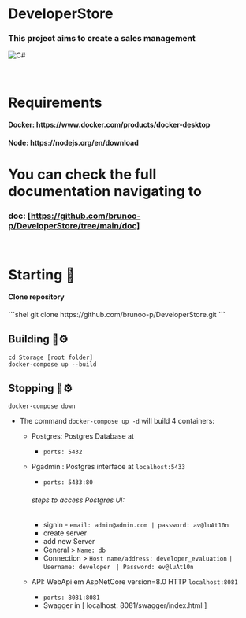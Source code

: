 # DeveloperStore
<h3> This project aims to create a sales management </h3>
<p>
  <img alt="C#" src="https://img.shields.io/badge/C%23-239120?style=for-the-badge&logo=c-sharp&logoColor=white"/>
</p>
<br/>

# Requirements
<h4>Docker: https://www.docker.com/products/docker-desktop</h4>
<h4>Node: https://nodejs.org/en/download</h4>

# You can check the full documentation navigating to 
### doc: [https://github.com/brunoo-p/DeveloperStore/tree/main/doc]
<br/>

# Starting 🚀
<h4>Clone repository</h4>
```shel
git clone https://github.com/brunoo-p/DeveloperStore.git
```

## Building 🔧⚙
```shel
cd Storage [root folder] 
docker-compose up --build
```

## Stopping 🔧⚙
```shel
docker-compose down
```

- The command ``` docker-compose up -d ``` will build 4 containers:

  - Postgres: Postgres Database at
      - ``ports: 5432``
      
  - Pgadmin : Postgres interface at ```localhost:5433```
      - ``ports: 5433:80``
      ###### steps to access Postgres UI: 
      - signin -  ``email: admin@admin.com | password: av@luAt10n``
      - create server
      - add new Server
      - General > ``Name: db``
      - Connection >
          ``Host name/address: developer_evaluation``
          ``| Username: developer ``
          ``| Password: ev@luAt10n``

      
  - API: WebApi em AspNetCore version=8.0  HTTP ``localhost:8081`` 
      - ``ports: 8081:8081``
      - Swagger in  [ localhost: 8081/swagger/index.html ]

